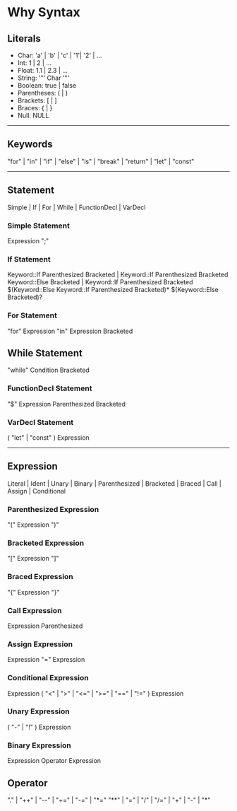 # Why Syntax

## Literals

- Char: 'a' | 'b' | 'c' | '1'| '2' | ...
- Int: 1 | 2 | ...
- Float: 1.1 | 2.3 | ...
- String: '"' Char '"'
- Boolean: true | false
- Parentheses: ( | )
- Brackets: [ | ]
- Braces: { | }
- Null: NULL

---

## Keywords

"for" | "in" | "if" | "else" | "is" | "break" | "return" | "let" | "const"

---

## Statement

Simple | If | For | While | FunctionDecl | VarDecl

### Simple Statement

Expression ";"

### If Statement

Keyword::If Parenthesized Bracketed
    | Keyword::If Parenthesized Bracketed Keyword::Else Bracketed
    | Keyword::If Parenthesized Bracketed $(Keyword::Else Keyword::If Parenthesized Bracketed)* $(Keyword::Else Bracketed)?

### For Statement

"for" Expression "in" Expression Bracketed

## While Statement

"while" Condition Bracketed

### FunctionDecl Statement

"$" Expression Parenthesized Bracketed

### VarDecl Statement

( "let" | "const" ) Expression

---

## Expression

Literal | Ident | Unary | Binary | Parenthesized | Bracketed
    | Braced | Call | Assign | Conditional

### Parenthesized Expression

"(" Expression ")"

### Bracketed Expression

"[" Expression "]"

### Braced Expression

"{" Expression "}"

### Call Expression

Expression Parenthesized

### Assign Expression

Expression "=" Expression

### Conditional Expression

Expression ( "<" | ">" | "<=" | ">=" | "==" | "!=" ) Expression

### Unary Expression

( "-" | "!" ) Expression

### Binary Expression

Expression Operator Expression

## Operator

"." | "++" | "--" | "+=" | "-=" | "\*="  "\*\*" | "=" | "/" | "/=" | "+" | "-" | "*"
